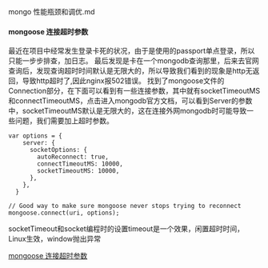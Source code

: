 mongo 性能瓶颈和调优.md




#### mongoose 连接超时参数

最近在项目中经常发生登录卡死的状况，由于是使用的passport单点登录，所以只能一步步排查，加日志。
最后发现是卡在一个mongodb查询那里，后来去官网查询后，发现查询超时时间默认是无限大的，所以导致我们看到的现象是http无返回，导致http超时了,因此nginx报502错误。
找到了mongoose文件的Connection部分，在下面可以看到有一些连接参数，其中就有socketTimeoutMS和connectTimeoutMS，点击进入mongodb官方文档，可以看到Server的参数中，socketTimeoutMS默认是无限大的，这在连接外网mongodb时可能导致一些问题，我们需要加上超时参数。


```
var options = {
    server: { 
      socketOptions: {
        autoReconnect: true,
        connectTimeoutMS: 10000,
        socketTimeoutMS: 10000,
      },
    },
  }

// Good way to make sure mongoose never stops trying to reconnect
mongoose.connect(uri, options);
```

socketTimeout和socket编程时的设置timeout是一个效果，闲置超时时间，Linux生效，window抛出异常


[mongoose 连接超时参数](https://blog.gaoqixhb.com/p/5844d3e0edf4c176ed21a956)